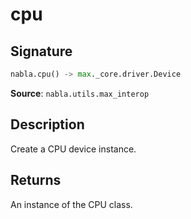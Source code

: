 # cpu

## Signature

```python
nabla.cpu() -> max._core.driver.Device
```

**Source**: `nabla.utils.max_interop`

## Description

Create a CPU device instance.

## Returns

An instance of the CPU class.
